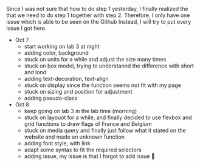 Since I was not sure that how to do step 1 yesterday, I finally realized the that we need to do step 1 together with step 2.
Therefore, I only have one issue which is able to be seen on the Github
Instead, I will try to put every issue I got here.

- Oct 7
  - start working on lab 3 at night
  - adding color, background
  - stuck on units for a while and adjust the size many times
  - stuck on box model, trying to understannd the difference with short and lond
  - adding text-decoration, text-align
  - stuck on display since the function seems not fit with my page
  - stuck on sizing and position for adjustment
  - adding pseudo-class
- Oct 8
  - keep going on lab 3 in the lab time (morning)
  - stuck on layouot for a while, and finally decided to use flexbox and grid functions to draw flags of France and Belgium
  - stuck on media query and finally just follow what it stated on the website and made an unknown function
  - adding font style, with link
  - adapt some syntax to fit the required selectors
  - adding issue, my issue is that I forgot to add issue :rofl: